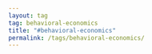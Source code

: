 ```yaml
---
layout: tag
tag: behavioral-economics
title: "#behavioral-economics"
permalink: /tags/behavioral-economics/
---
```

